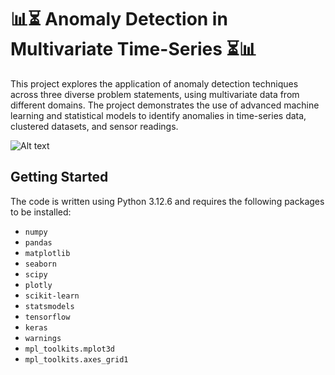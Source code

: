 # 📊⏳ Anomaly Detection in Multivariate Time-Series ⏳📊
This project explores the application of anomaly detection techniques across three diverse problem statements, using multivariate data from different domains. The project demonstrates the use of advanced machine learning and statistical models to identify anomalies in time-series data, clustered datasets, and sensor readings.

![Alt text](https://miro.medium.com/v2/resize:fit:4800/format:webp/1*CCLlnUVtuNBo7idKtODghQ)


## Getting Started

The code is written using Python 3.12.6 and requires the following packages to be installed:

- `numpy`
- `pandas`
- `matplotlib`
- `seaborn`
- `scipy`
- `plotly`
- `scikit-learn`
- `statsmodels`
- `tensorflow`
- `keras`
- `warnings`
- `mpl_toolkits.mplot3d`
- `mpl_toolkits.axes_grid1`
